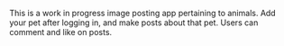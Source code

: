 This is a work in progress image posting app pertaining to animals. Add your pet after logging in, and make posts about that pet. Users can comment and like on posts.
